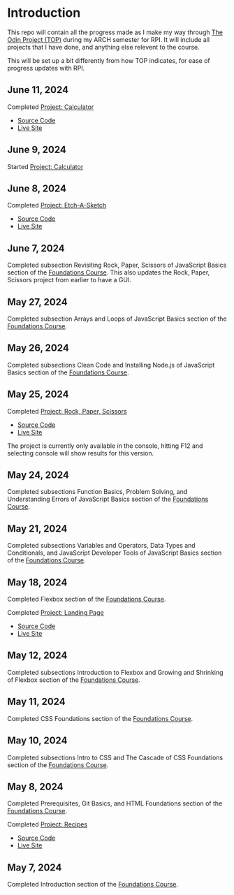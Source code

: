 # Introduction

This repo will contain all the progress made as I make my way through [The Odin Project (TOP)](https://www.theodinproject.com/) during my ARCH semester for RPI. It will include all projects that I have done, and anything else relevent to the course.

This will be set up a bit differently from how TOP indicates, for ease of progress updates with RPI.

## June 11, 2024

Completed [Project: Calculator](https://www.theodinproject.com/lessons/foundations-calculator)
- [Source Code](https://github.com/Fuzzabee/odin-calculator)
- [Live Site](https://fuzzabee.github.io/odin-calculator/)

## June 9, 2024

Started [Project: Calculator](https://www.theodinproject.com/lessons/foundations-calculator)

## June 8, 2024

Completed [Project: Etch-A-Sketch](https://www.theodinproject.com/lessons/foundations-etch-a-sketch)
- [Source Code](https://github.com/Fuzzabee/odin-etch-a-sketch)
- [Live Site](https://fuzzabee.github.io/odin-etch-a-sketch/)

## June 7, 2024

Completed subsection Revisiting Rock, Paper, Scissors of JavaScript Basics section of the [Foundations Course](https://www.theodinproject.com/paths/foundations/courses/foundations). This also updates the Rock, Paper, Scissors project from earlier to have a GUI.

## May 27, 2024

Completed subsection Arrays and Loops of JavaScript Basics section of the [Foundations Course](https://www.theodinproject.com/paths/foundations/courses/foundations).

## May 26, 2024

Completed subsections Clean Code and Installing Node.js of JavaScript Basics section of the [Foundations Course](https://www.theodinproject.com/paths/foundations/courses/foundations).

## May 25, 2024

Completed [Project: Rock, Paper, Scissors](https://www.theodinproject.com/lessons/foundations-rock-paper-scissors)
- [Source Code](https://github.com/Fuzzabee/odin-rock-paper-scissors)
- [Live Site](https://fuzzabee.github.io/odin-rock-paper-scissors/)

The project is currently only available in the console, hitting F12 and selecting console will show results for this version.

## May 24, 2024

Completed subsections Function Basics, Problem Solving, and Understanding Errors of JavaScript Basics section of the [Foundations Course](https://www.theodinproject.com/paths/foundations/courses/foundations).

## May 21, 2024

Completed subsections Variables and Operators, Data Types and Conditionals, and JavaScript Developer Tools of JavaScript Basics section of the [Foundations Course](https://www.theodinproject.com/paths/foundations/courses/foundations).

## May 18, 2024

Completed Flexbox section of the [Foundations Course](https://www.theodinproject.com/paths/foundations/courses/foundations).

Completed [Project: Landing Page](https://www.theodinproject.com/lessons/foundations-landing-page)
- [Source Code](https://github.com/Fuzzabee/odin-landing-page)
- [Live Site](https://fuzzabee.github.io/odin-landing-page/)

## May 12, 2024

Completed subsections Introduction to Flexbox and Growing and Shrinking of Flexbox section of the [Foundations Course](https://www.theodinproject.com/paths/foundations/courses/foundations).

## May 11, 2024

Completed CSS Foundations section of the [Foundations Course](https://www.theodinproject.com/paths/foundations/courses/foundations).

## May 10, 2024

Completed subsections Intro to CSS and The Cascade of CSS Foundations section of the [Foundations Course](https://www.theodinproject.com/paths/foundations/courses/foundations).

## May 8, 2024

Completed Prerequisites, Git Basics, and HTML Foundations section of the [Foundations Course](https://www.theodinproject.com/paths/foundations/courses/foundations).

Completed [Project: Recipes](https://www.theodinproject.com/lessons/foundations-recipes)
- [Source Code](https://github.com/Fuzzabee/odin-recipes)
- [Live Site](https://fuzzabee.github.io/odin-recipes/)

## May 7, 2024

Completed Introduction section of the [Foundations Course](https://www.theodinproject.com/paths/foundations/courses/foundations).
